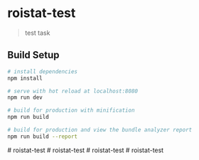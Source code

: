 # roistat-test

> test task

## Build Setup

``` bash
# install dependencies
npm install

# serve with hot reload at localhost:8080
npm run dev

# build for production with minification
npm run build

# build for production and view the bundle analyzer report
npm run build --report
```
#   r o i s t a t - t e s t  
 #   r o i s t a t - t e s t  
 #   r o i s t a t - t e s t  
 #   r o i s t a t - t e s t  
 